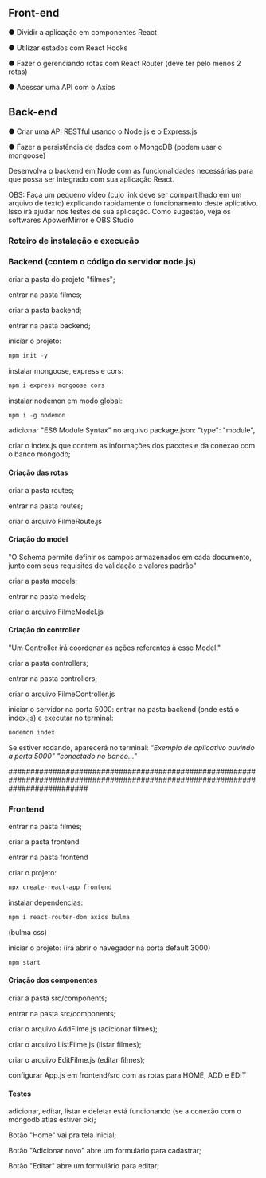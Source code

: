 ## Front-end
● Dividir a aplicação em componentes React

● Utilizar estados com React Hooks

● Fazer o gerenciando rotas com React Router (deve ter pelo menos 2 rotas)

● Acessar uma API com o Axios

## Back-end
● Criar uma API RESTful usando o Node.js e o Express.js

● Fazer a persistência de dados com o MongoDB (podem usar o mongoose)


Desenvolva o backend em Node com as funcionalidades necessárias para que possa ser integrado
com sua aplicação React.

OBS: Faça um pequeno vídeo (cujo link deve ser compartilhado em um arquivo de texto) explicando
rapidamente o funcionamento deste aplicativo. Isso irá ajudar nos testes de sua aplicação. Como
sugestão, veja os softwares ApowerMirror e OBS Studio


### Roteiro de instalação e execução

### Backend (contem o código do servidor node.js)

criar a pasta do projeto "filmes";

entrar na pasta filmes;

criar a pasta backend;

entrar na pasta backend;

iniciar o projeto: 
~~~javascript
npm init -y
~~~

instalar mongoose, express e cors: 
~~~javascript
npm i express mongoose cors
~~~

instalar nodemon em modo global: 
~~~javascript
npm i -g nodemon
~~~
adicionar "ES6 Module Syntax" no arquivo package.json: "type": "module",

criar o index.js que contem as informações dos pacotes e da conexao com o banco mongodb;

#### Criação das rotas

criar a pasta routes;

entrar na pasta routes;

criar o arquivo FilmeRoute.js

#### Criação do model

"O Schema permite definir os campos armazenados em cada documento, junto com seus requisitos de  validação e valores padrão"

criar a pasta models;

entrar na pasta models;

criar o arquivo FilmeModel.js

#### Criação do controller

"Um Controller irá coordenar as ações referentes à esse Model."

criar a pasta controllers;

entrar na pasta controllers;

criar o arquivo FilmeController.js

iniciar o servidor na porta 5000: entrar na pasta backend (onde está o index.js) e executar no terminal: 
~~~ javascript
nodemon index
~~~

Se estiver rodando, aparecerá no terminal: 
_"Exemplo de aplicativo ouvindo a porta 5000"
"conectado no banco..."_

##################################################################################################################################

### Frontend

entrar na pasta filmes;

criar a pasta frontend

entrar na pasta frontend

criar o projeto: 
~~~ javascript
npx create-react-app frontend
~~~

instalar dependencias: 
~~~ javascript
npm i react-router-dom axios bulma
~~~
(bulma css)

iniciar o projeto: (irá abrir o navegador na porta default 3000)
~~~ javascript
npm start
~~~

#### Criação dos componentes

criar a pasta src/components;

entrar na pasta src/components;

criar o arquivo AddFilme.js (adicionar filmes);

criar o arquivo ListFilme.js (listar filmes);

criar o arquivo EditFilme.js (editar filmes);

configurar App.js em frontend/src com as rotas para HOME, ADD e EDIT

#### Testes

adicionar, editar, listar e deletar está funcionando (se a conexão com o mongodb atlas estiver ok);

Botão "Home" vai pra tela inicial;

Botão "Adicionar novo" abre um formulário para cadastrar;

Botão "Editar" abre um formulário para editar;
